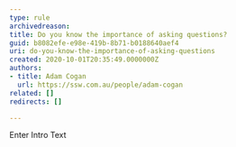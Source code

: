 ```yaml
---
type: rule
archivedreason: 
title: Do you know the importance of asking questions?
guid: b8082efe-e98e-419b-8b71-b0188640aef4
uri: do-you-know-the-importance-of-asking-questions
created: 2020-10-01T20:35:49.0000000Z
authors:
- title: Adam Cogan
  url: https://ssw.com.au/people/adam-cogan
related: []
redirects: []

---
```



Enter Intro Text
<br><excerpt class='endintro'></excerpt><br>




